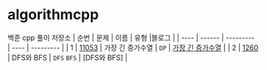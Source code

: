# algorithmcpp
백준 cpp 풀이 저장소
| 순번 | 문제     | 이름   | 유형 |블로그         |
| ---- | ------ | --------- | ---- | --------- |
| 1    | [11053](https://www.acmicpc.net/problem/11053) | 가장 긴 증가수열 | `DP` | [가장 긴 증가수열](https://dewveloperr.tistory.com/entry/%EB%B0%B1%EC%A4%80-11053-%EA%B0%80%EC%9E%A5-%EA%B8%B4-%EC%A6%9D%EA%B0%80%ED%95%98%EB%8A%94-%EB%B6%80%EB%B6%84-%EC%88%98%EC%97%B4) |
| 2    | [1260](https://www.acmicpc.net/problem/1260) | DFS와 BFS | `DFS` `BFS` | [DFS와 BFS] |
